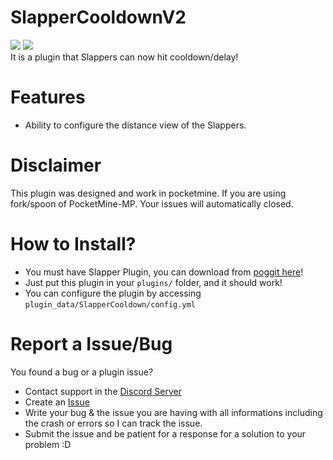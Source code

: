 # SlapperCooldownV2
[![](https://poggit.pmmp.io/shield.state/SlapperCooldown)](https://poggit.pmmp.io/p/SlapperCooldown)
[![](https://poggit.pmmp.io/shield.api/SlapperCooldown)](https://poggit.pmmp.io/p/SlapperCooldown)<br>
It is a plugin that Slappers can now hit cooldown/delay!

# Features
- Ability to configure the distance view of the Slappers.

# Disclaimer
This plugin was designed and work in pocketmine. If you are using fork/spoon of PocketMine-MP. Your issues will automatically closed.

# How to Install?
- You must have Slapper Plugin, you can download from [poggit here](https://poggit.pmmp.io/p/Slapper/)!
- Just put this plugin in your `plugins/` folder, and it should work!<br>
- You can configure the plugin by accessing `plugin_data/SlapperCooldown/config.yml`

# Report a Issue/Bug
You found a bug or a plugin issue?
- Contact support in the [Discord Server](https://discord.gg/v2rNeHaptd)
- Create an [Issue](https://github.com/ReinfyTeam/SlapperCooldown/issues)
- Write your bug & the issue you are having with all informations including the crash or errors so I can track the issue.
- Submit the issue and be patient for a response for a solution to your problem :D
